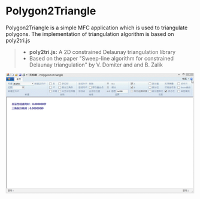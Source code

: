Polygon2Triangle
===========================

Polygon2Triangle is a simple MFC application which is used to triangulate polygons.
The implementation of triangulation algorithm is based on poly2tri.js
> - **poly2tri.js:** A 2D constrained Delaunay triangulation library
> - Based on the paper "Sweep-line algorithm for constrained Delaunay triangulation" by V. Domiter and and B. Zalik

![Polygon2Triangle](/images/show.gif)
